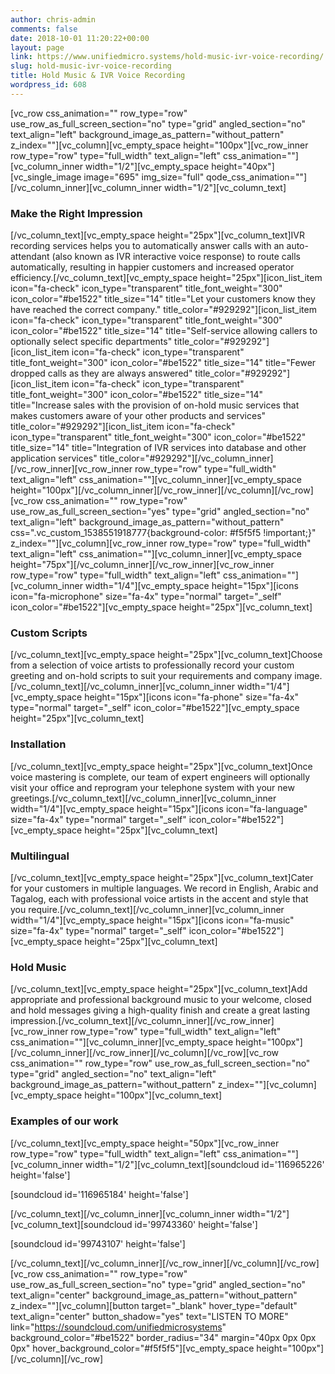 ```yaml
---
author: chris-admin
comments: false
date: 2018-10-01 11:20:22+00:00
layout: page
link: https://www.unifiedmicro.systems/hold-music-ivr-voice-recording/
slug: hold-music-ivr-voice-recording
title: Hold Music & IVR Voice Recording
wordpress_id: 608
---
```


[vc_row css_animation="" row_type="row" use_row_as_full_screen_section="no" type="grid" angled_section="no" text_align="left" background_image_as_pattern="without_pattern" z_index=""][vc_column][vc_empty_space height="100px"][vc_row_inner row_type="row" type="full_width" text_align="left" css_animation=""][vc_column_inner width="1/2"][vc_empty_space height="40px"][vc_single_image image="695" img_size="full" qode_css_animation=""][/vc_column_inner][vc_column_inner width="1/2"][vc_column_text]


### Make the Right Impression


[/vc_column_text][vc_empty_space height="25px"][vc_column_text]IVR recording services helps you to automatically answer calls with an auto-attendant (also known as IVR interactive voice response) to route calls automatically, resulting in happier customers and increased operator efficiency.[/vc_column_text][vc_empty_space height="25px"][icon_list_item icon="fa-check" icon_type="transparent" title_font_weight="300" icon_color="#be1522" title_size="14" title="Let your customers know they have reached the correct company." title_color="#929292"][icon_list_item icon="fa-check" icon_type="transparent" title_font_weight="300" icon_color="#be1522" title_size="14" title="Self-service allowing callers to optionally select specific departments" title_color="#929292"][icon_list_item icon="fa-check" icon_type="transparent" title_font_weight="300" icon_color="#be1522" title_size="14" title="Fewer dropped calls as they are always answered" title_color="#929292"][icon_list_item icon="fa-check" icon_type="transparent" title_font_weight="300" icon_color="#be1522" title_size="14" title="Increase sales with the provision of on-hold music services that makes customers aware of your other products and services" title_color="#929292"][icon_list_item icon="fa-check" icon_type="transparent" title_font_weight="300" icon_color="#be1522" title_size="14" title="Integration of IVR services into database and other application services" title_color="#929292"][/vc_column_inner][/vc_row_inner][vc_row_inner row_type="row" type="full_width" text_align="left" css_animation=""][vc_column_inner][vc_empty_space height="100px"][/vc_column_inner][/vc_row_inner][/vc_column][/vc_row][vc_row css_animation="" row_type="row" use_row_as_full_screen_section="yes" type="grid" angled_section="no" text_align="left" background_image_as_pattern="without_pattern" css=".vc_custom_1538551918777{background-color: #f5f5f5 !important;}" z_index=""][vc_column][vc_row_inner row_type="row" type="full_width" text_align="left" css_animation=""][vc_column_inner][vc_empty_space height="75px"][/vc_column_inner][/vc_row_inner][vc_row_inner row_type="row" type="full_width" text_align="left" css_animation=""][vc_column_inner width="1/4"][vc_empty_space height="15px"][icons icon="fa-microphone" size="fa-4x" type="normal" target="_self" icon_color="#be1522"][vc_empty_space height="25px"][vc_column_text]


### Custom Scripts


[/vc_column_text][vc_empty_space height="25px"][vc_column_text]Choose from a selection of voice artists to professionally record your custom greeting and on-hold scripts to suit your requirements and company image.[/vc_column_text][/vc_column_inner][vc_column_inner width="1/4"][vc_empty_space height="15px"][icons icon="fa-phone" size="fa-4x" type="normal" target="_self" icon_color="#be1522"][vc_empty_space height="25px"][vc_column_text]


### Installation


[/vc_column_text][vc_empty_space height="25px"][vc_column_text]Once voice mastering is complete, our team of expert engineers will optionally visit your office and reprogram your telephone system with your new greetings.[/vc_column_text][/vc_column_inner][vc_column_inner width="1/4"][vc_empty_space height="15px"][icons icon="fa-language" size="fa-4x" type="normal" target="_self" icon_color="#be1522"][vc_empty_space height="25px"][vc_column_text]


### Multilingual


[/vc_column_text][vc_empty_space height="25px"][vc_column_text]Cater for your customers in multiple languages. We record in English, Arabic and Tagalog, each with professional voice artists in the accent and style that you require.[/vc_column_text][/vc_column_inner][vc_column_inner width="1/4"][vc_empty_space height="15px"][icons icon="fa-music" size="fa-4x" type="normal" target="_self" icon_color="#be1522"][vc_empty_space height="25px"][vc_column_text]


### Hold Music


[/vc_column_text][vc_empty_space height="25px"][vc_column_text]Add appropriate and professional background music to your welcome, closed and hold messages giving a high-quality finish and create a great lasting impression.[/vc_column_text][/vc_column_inner][/vc_row_inner][vc_row_inner row_type="row" type="full_width" text_align="left" css_animation=""][vc_column_inner][vc_empty_space height="100px"][/vc_column_inner][/vc_row_inner][/vc_column][/vc_row][vc_row css_animation="" row_type="row" use_row_as_full_screen_section="no" type="grid" angled_section="no" text_align="left" background_image_as_pattern="without_pattern" z_index=""][vc_column][vc_empty_space height="100px"][vc_column_text]


### Examples of our work


[/vc_column_text][vc_empty_space height="50px"][vc_row_inner row_type="row" type="full_width" text_align="left" css_animation=""][vc_column_inner width="1/2"][vc_column_text][soundcloud id='116965226' height='false']



[soundcloud id='116965184' height='false']

[/vc_column_text][/vc_column_inner][vc_column_inner width="1/2"][vc_column_text][soundcloud id='99743360' height='false']



[soundcloud id='99743107' height='false']

[/vc_column_text][/vc_column_inner][/vc_row_inner][/vc_column][/vc_row][vc_row css_animation="" row_type="row" use_row_as_full_screen_section="no" type="grid" angled_section="no" text_align="center" background_image_as_pattern="without_pattern" z_index=""][vc_column][button target="_blank" hover_type="default" text_align="center" button_shadow="yes" text="LISTEN TO MORE" link="https://soundcloud.com/unifiedmicrosystems" background_color="#be1522" border_radius="34" margin="40px 0px 0px 0px" hover_background_color="#f5f5f5"][vc_empty_space height="100px"][/vc_column][/vc_row]
